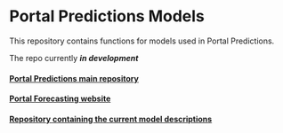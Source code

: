 # Portal Predictions Models
This repository contains functions for models used in Portal Predictions. 

The repo currently ***in development***

#### [Portal Predictions main repository](https://github.com/weecology/portalPredictions)
#### [Portal Forecasting website](http://portal.naturecast.org/)
#### [Repository containing the current model descriptions](https://github.com/weecology/portal-forecasting-models)
